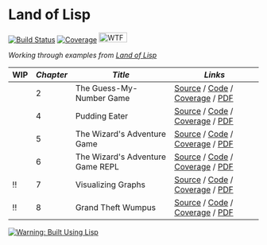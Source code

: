 # Land of Lisp


[![Build Status][Travis badge]][Travis link] [![Coverage][Coverage badge]][Coverage link] <a href="http://www.wtfpl.net/"><img src="http://www.wtfpl.net/wp-content/uploads/2012/12/wtfpl-badge-1.png" width="57" height="20" alt="WTFPL"/></a>

*Working through examples from [Land of Lisp][book]*


| WIP        | *Chapter* | *Title*                          | *Links*                                                                                                  |
|------------|-----------|----------------------------------|----------------------------------------------------------------------------------------------------------|
|            |         2 | The Guess-My-Number Game         | [Source][guess.nw] / [Code][guess.lisp] / [Coverage][guess.lisp coverage] / [PDF][guess.pdf]             |
|            |         4 | Pudding Eater                    | [Source][pudding.nw] / [Code][pudding.lisp] / [Coverage][pudding.lisp coverage] / [PDF][pudding.pdf]     |
|            |         5 | The Wizard's Adventure Game      | [Source][wizard5.nw] / [Code][wizard5.lisp] / [Coverage][wizard5.lisp coverage] / [PDF][wizard5.pdf]     |
|            |         6 | The Wizard's Adventure Game REPL | [Source][wizard6.nw] / [Code][wizard6.lisp] / [Coverage][wizard6.lisp coverage] / [PDF][wizard6.pdf]     |
| :bangbang: |         7 | Visualizing Graphs               | [Source][graphviz.nw] / [Code][graphviz.lisp] / [Coverage][graphviz.lisp coverage] / [PDF][graphviz.pdf] |
| :bangbang: |         8 | Grand Theft Wumpus               | [Source][wumpus.nw] / [Code][wumpus.lisp] / [Coverage][wumpus.lisp coverage] / [PDF][wumpus.pdf]         |


[![Warning: Built Using Lisp](http://www.lisperati.com/lisplogo_warning2_256.png)](http://www.lisperati.com/logo.html)


<!-- Named Links -->

[Travis badge]: https://travis-ci.org/yurrriq/land-of-lisp.svg?branch=master
[Travis link]: https://travis-ci.org/yurrriq/land-of-lisp
[Coverage badge]: https://img.shields.io/badge/coverage-22%25-red.svg?style=flat
[Coverage link]: https://yurrriq.github.io/land-of-lisp/coverage/
[book]: http://landoflisp.com
[guess.nw]: https://github.com/yurrriq/land-of-lisp/blob/master/src/guess.nw
[guess.lisp]: https://github.com/yurrriq/land-of-lisp/blob/master/src/guess.lisp
[guess.lisp coverage]: http://yurrriq.codes/land-of-lisp/coverage/d66391fe0fefae769f0642ebd4a7c1e2.html
[guess.pdf]: https://yurrriq.github.io/land-of-lisp/guess.pdf
[pudding.nw]: https://github.com/yurrriq/land-of-lisp/blob/master/src/pudding.nw
[pudding.lisp]: https://github.com/yurrriq/land-of-lisp/blob/master/src/pudding.lisp
[pudding.lisp coverage]: http://yurrriq.codes/land-of-lisp/coverage/f86224829b464c4ad35c5ff4eedd3986.html
[pudding.pdf]: https://yurrriq.github.io/land-of-lisp/pudding.pdf
[wizard5.nw]: https://github.com/yurrriq/land-of-lisp/blob/master/src/wizard5.nw
[wizard5.lisp]: https://github.com/yurrriq/land-of-lisp/blob/master/src/wizard5.lisp
[wizard5.lisp coverage]: http://yurrriq.codes/land-of-lisp/coverage/68bef9052143c6883beb88b1318bc676.html
[wizard5.pdf]: https://yurrriq.github.io/land-of-lisp/wizard5.pdf
[wizard6.nw]: https://github.com/yurrriq/land-of-lisp/blob/master/src/wizard6.nw
[wizard6.lisp]: https://github.com/yurrriq/land-of-lisp/blob/master/src/wizard6.lisp
[wizard6.lisp coverage]: http://yurrriq.codes/land-of-lisp/coverage/cb6de0f5c6764f2ade496d09c88d77a4.html
[wizard6.pdf]: https://yurrriq.github.io/land-of-lisp/wizard6.pdf
[graphviz.nw]: https://github.com/yurrriq/land-of-lisp/blob/master/src/graphviz.nw
[graphviz.lisp]: https://github.com/yurrriq/land-of-lisp/blob/master/src/graphviz.lisp
[graphviz.lisp coverage]: http://yurrriq.codes/land-of-lisp/coverage/9d665057221886d6156c067bccf642e6.html
[graphviz.pdf]: https://yurrriq.github.io/land-of-lisp/graphviz.pdf
[wumpus.nw]: https://github.com/yurrriq/land-of-lisp/blob/master/src/wumpus.nw
[wumpus.lisp]: https://github.com/yurrriq/land-of-lisp/blob/master/src/wumpus.lisp
[wumpus.lisp coverage]: http://yurrriq.codes/land-of-lisp/coverage/859003d8750077ac0cf1fe1fea3a4ec5.html
[wumpus.pdf]: https://yurrriq.github.io/land-of-lisp/wumpus.pdf
